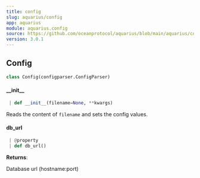 ```yaml
---
title: config
slug: aquarius/config
app: aquarius
module: aquarius.config
source: https://github.com/oceanprotocol/aquarius/blob/main/aquarius/config.py
version: 3.0.1
---
```

## Config

```python
class Config(configparser.ConfigParser)
```

#### \_\_init\_\_

```python
 | def __init__(filename=None, **kwargs)
```

Reads the content of `filename` and sets the config values.

#### db\_url

```python
 | @property
 | def db_url()
```

**Returns**:

Database url (hostname:port)

